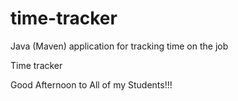 # time-tracker
Java (Maven) application for tracking time on the job

Time tracker

Good Afternoon to All of my Students!!!

